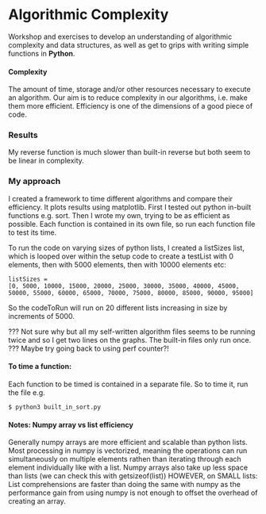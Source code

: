 # Algorithmic Complexity

Workshop and exercises to develop an understanding of algorithmic complexity and data structures, as well as get to grips with writing simple functions in **Python**.

#### Complexity

The amount of time, storage and/or other resources necessary to execute an algorithm. Our aim is to reduce complexity in our algorithms, i.e. make them more efficient. Efficiency is one of the dimensions of a good piece of code.

### Results

My reverse function is much slower than built-in reverse but both seem to be linear in complexity.

### My approach

I created a framework to time different algorithms and compare their efficiency. It plots results using matplotlib. First I tested out python in-built functions e.g. sort. Then I wrote my own, trying to be as efficient as possible. Each function is contained in its own file, so run each function file to test its time.

To run the code on varying sizes of python lists, I created a listSizes list, which is looped over within the setup code to create a testList with 0 elements, then with 5000 elements, then with 10000 elements etc:

```
listSizes =
[0, 5000, 10000, 15000, 20000, 25000, 30000, 35000, 40000, 45000, 50000, 55000, 60000, 65000, 70000, 75000, 80000, 85000, 90000, 95000]
```

So the codeToRun will run on 20 different lists increasing in size by increments of 5000.

??? Not sure why but all my self-written algorithm files seems to be running twice and so I get two lines on the graphs. The built-in files only run once.
??? Maybe try going back to using perf counter?!

#### To time a function:

Each function to be timed is contained in a separate file. So to time it, run the file e.g.

```
$ python3 built_in_sort.py
```

#### Notes: Numpy array vs list efficiency

Generally numpy arrays are more efficient and scalable than python lists. Most processing in numpy is vectorized, meaning the operations can run simultaneously on multiple elements rathen than iterating through each element individually like with a list. Numpy arrays also take up less space than lists (we can check this with getsizeof(list))
HOWEVER, on SMALL lists: List comprehensions are faster than doing the same with numpy as the performance gain from using numpy is not enough to offset the overhead of creating an array.
